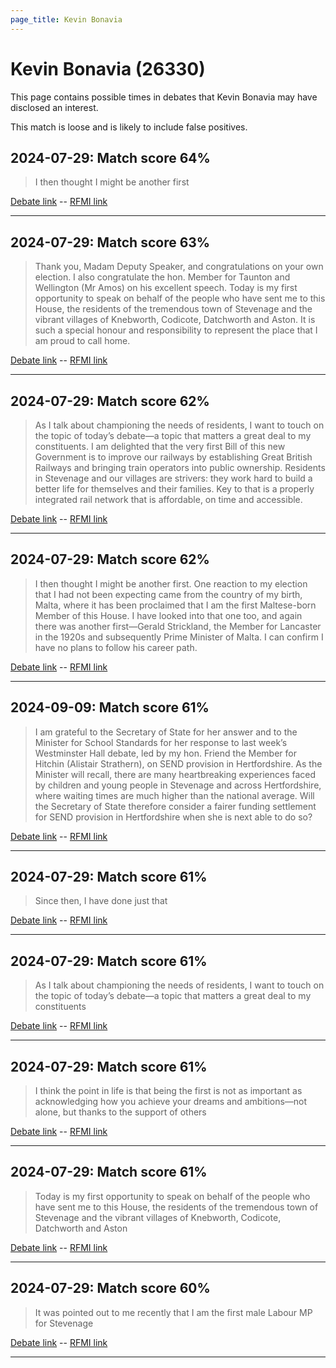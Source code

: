 ```yaml
---
page_title: Kevin Bonavia
---
```


# Kevin Bonavia  (26330)

This page contains possible times in debates that Kevin Bonavia may have disclosed an interest.

This match is loose and is likely to include false positives. 



## 2024-07-29: Match score 64%

>I then thought I might be another first

[Debate link](https://www.theyworkforyou.com/debates/?id=2024-07-29c.1092.1)  --  [RFMI link](https://www.theyworkforyou.com/mp/26330/register)


---



## 2024-07-29: Match score 63%

>Thank you, Madam Deputy Speaker, and congratulations on your own election. I also congratulate the hon. Member for Taunton and Wellington (Mr Amos) on his excellent speech. Today is my first opportunity to speak on behalf of the people who have sent me to this House, the residents of the tremendous town of Stevenage and the vibrant villages of Knebworth, Codicote, Datchworth and Aston. It is such a special honour and responsibility to represent the place that I am proud to call home.

[Debate link](https://www.theyworkforyou.com/debates/?id=2024-07-29c.1092.1)  --  [RFMI link](https://www.theyworkforyou.com/mp/26330/register)


---



## 2024-07-29: Match score 62%

>As I talk about championing the needs of residents, I want to touch on the topic of today’s debate—a topic that matters a great deal to my constituents. I am delighted that the very first Bill of this new Government is to improve our railways by establishing Great British Railways and bringing train operators into public ownership. Residents in Stevenage and our villages are strivers: they work hard to build a better life for themselves and their families. Key to that is a properly integrated rail network that is affordable, on time and accessible.

[Debate link](https://www.theyworkforyou.com/debates/?id=2024-07-29c.1092.1)  --  [RFMI link](https://www.theyworkforyou.com/mp/26330/register)


---



## 2024-07-29: Match score 62%

>I then thought I might be another first. One reaction to my election that I had not been expecting came from the country of my birth, Malta, where it has been proclaimed that I am the first Maltese-born Member of this House. I have looked into that one too, and again  there was another first—Gerald Strickland, the Member for Lancaster in the 1920s and subsequently Prime Minister of Malta. I can confirm I have no plans to follow his career path.

[Debate link](https://www.theyworkforyou.com/debates/?id=2024-07-29c.1092.1)  --  [RFMI link](https://www.theyworkforyou.com/mp/26330/register)


---



## 2024-09-09: Match score 61%

>I am grateful to the Secretary of State for her answer and to the Minister for School Standards for her response to last week’s Westminster Hall debate, led by my hon. Friend the Member for Hitchin (Alistair Strathern), on SEND provision in Hertfordshire. As the Minister will recall, there are many heartbreaking experiences faced by children and young people in Stevenage and across Hertfordshire, where waiting times are much higher than the national average. Will the Secretary of State therefore consider a fairer funding settlement for SEND provision in Hertfordshire when she is next able to do so?

[Debate link](https://www.theyworkforyou.com/debates/?id=2024-09-09b.555.7)  --  [RFMI link](https://www.theyworkforyou.com/mp/26330/register)


---



## 2024-07-29: Match score 61%

>Since then, I have done just that

[Debate link](https://www.theyworkforyou.com/debates/?id=2024-07-29c.1092.1)  --  [RFMI link](https://www.theyworkforyou.com/mp/26330/register)


---



## 2024-07-29: Match score 61%

>As I talk about championing the needs of residents, I want to touch on the topic of today’s debate—a topic that matters a great deal to my constituents

[Debate link](https://www.theyworkforyou.com/debates/?id=2024-07-29c.1092.1)  --  [RFMI link](https://www.theyworkforyou.com/mp/26330/register)


---



## 2024-07-29: Match score 61%

>I think the point in life is that being the first is not as important as acknowledging how you achieve your dreams and ambitions—not alone, but thanks to the support of others

[Debate link](https://www.theyworkforyou.com/debates/?id=2024-07-29c.1092.1)  --  [RFMI link](https://www.theyworkforyou.com/mp/26330/register)


---



## 2024-07-29: Match score 61%

>Today is my first opportunity to speak on behalf of the people who have sent me to this House, the residents of the tremendous town of Stevenage and the vibrant villages of Knebworth, Codicote, Datchworth and Aston

[Debate link](https://www.theyworkforyou.com/debates/?id=2024-07-29c.1092.1)  --  [RFMI link](https://www.theyworkforyou.com/mp/26330/register)


---



## 2024-07-29: Match score 60%

>It was pointed out to me recently that I am the first male Labour MP for Stevenage

[Debate link](https://www.theyworkforyou.com/debates/?id=2024-07-29c.1092.1)  --  [RFMI link](https://www.theyworkforyou.com/mp/26330/register)


---

